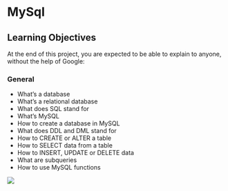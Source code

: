 # MySql

## Learning Objectives

At the end of this project, you are expected to be able to explain to anyone, without the help of Google:

### General
- What’s a database
- What’s a relational database
- What does SQL stand for
- What’s MySQL
- How to create a database in MySQL
- What does DDL and DML stand for
- How to CREATE or ALTER a table
- How to SELECT data from a table
- How to INSERT, UPDATE or DELETE data
- What are subqueries
- How to use MySQL functions

<img src=https://camo.githubusercontent.com/cd1ea07e3a2f2991518c5ce976118483eab582737cfb05a51f07bf5a1109754e/68747470733a2f2f7777772e6c6561726e636f6d7075746572736369656e63656f6e6c696e652e636f6d2f77702d636f6e74656e742f75706c6f6164732f323031392f30382f4d7953514c2d52656c6174696f6e616c2d44617461626173652d4d616e6167656d656e742d53797374656d2e6a7067>
